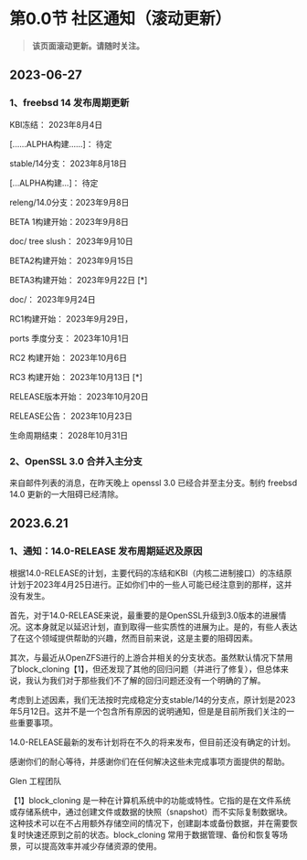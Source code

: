 # 第0.0节 社区通知（滚动更新）

>**该页面滚动更新。请随时关注。**

## 2023-06-27

### 1、freebsd 14 发布周期更新

KBI冻结：              2023年8月4日

 [......ALPHA构建......]： 待定

 stable/14分支：   2023年8月18日

 [...ALPHA构建...]： 待定

 releng/14.0分支：2023年9月8日

 BETA 1构建开始：2023年9月8日

 doc/ tree slush： 2023年9月10日

 BETA2构建开始： 2023年9月15日

 BETA3构建开始： 2023年9月22日 [*]

 doc/：                   2023年9月24日

 RC1构建开始：     2023年9月29日，

 ports 季度分支：  2023年10月1日

 RC2 构建开始：    2023年10月6日

 RC3 构建开始：    2023年10月13日 [*]

 RELEASE版本开始： 2023年10月20日

 RELEASE公告：   2023年10月23日

 生命周期结束：    2028年10月31日

### 2、OpenSSL 3.0 合并入主分支

来自邮件列表的消息，在昨天晚上 openssl 3.0 已经合并至主分支。​制约 freebsd 14.0 更新的一大阻碍已经清除。

## 2023.6.21


### 1、通知：14.0-RELEASE 发布周期延迟及原因

根据14.0-RELEASE的计划，主要代码的冻结和KBI（内核二进制接口）的冻结原计划于2023年4月25日进行。正如你们中的一些人可能已经注意到的那样，这并没有发生。

首先，对于14.0-RELEASE来说，最重要的是OpenSSL升级到3.0版本的进展情况。这本身就足以延迟计划，直到取得一些实质性的进展为止。是的，有些人表达了在这个领域提供帮助的兴趣，然而目前来说，这是主要的阻碍因素。

其次，与最近从OpenZFS进行的上游合并相关的分支状态。虽然默认情况下禁用了block_cloning【1】，但还发现了其他的回归问题（并进行了修复），但总体来说，我认为我们对于那些我们不了解的回归问题还没有一个明确的了解。

考虑到上述因素，我们无法按时完成稳定分支stable/14的分支点，原计划是2023年5月12日。这并不是一个包含所有原因的说明通知，但是是目前所我们关注的一些重要事项。

14.0-RELEASE最新的发布计划将在不久的将来发布，但目前还没有确定的计划。

感谢你们的耐心等待，并感谢你们在任何解决这些未完成事项方面提供的帮助。

Glen
工程团队

【1】block_cloning 是一种在计算机系统中的功能或特性。它指的是在文件系统或存储系统中，通过创建文件或数据的快照（snapshot）而不实际复制数据块。这种技术可以在不占用额外存储空间的情况下，创建副本或备份数据，并在需要恢复时快速还原到之前的状态。block_cloning 常用于数据管理、备份和恢复等场景，可以提高效率并减少存储资源的使用。
